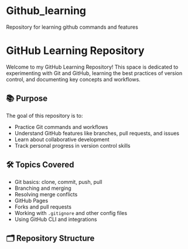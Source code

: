 # Github_learning

Repository for learning github commands and features
# GitHub Learning Repository

Welcome to my GitHub Learning Repository! This space is dedicated to experimenting with Git and GitHub, learning the best practices of version control, and documenting key concepts and workflows.

## 📚 Purpose

The goal of this repository is to:

- Practice Git commands and workflows
- Understand GitHub features like branches, pull requests, and issues
- Learn about collaborative development
- Track personal progress in version control skills

## 🛠 Topics Covered

- Git basics: clone, commit, push, pull
- Branching and merging
- Resolving merge conflicts
- GitHub Pages
- Forks and pull requests
- Working with `.gitignore` and other config files
- Using GitHub CLI and integrations

## 🗂 Repository Structure



